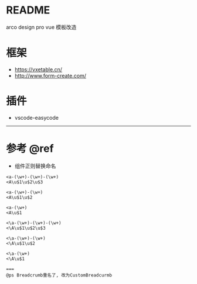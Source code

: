 # README

arco design pro vue 模板改造

# 框架

- https://vxetable.cn/
- http://www.form-create.com/

# 插件

- vscode-easycode

---

# 参考 @ref

- 组件正则替换命名

```
<a-(\w+)-(\w+)-(\w+)
<A\u$1\u$2\u$3

<a-(\w+)-(\w+)
<A\u$1\u$2

<a-(\w+)
<A\u$1

<\a-(\w+)-(\w+)-(\w+)
<\A\u$1\u$2\u$3

<\a-(\w+)-(\w+)
<\A\u$1\u$2

<\a-(\w+)
<\A\u$1

===
@ps Breadcrumb重名了, 改为CustomBreadcurmb
```